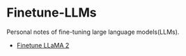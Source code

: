 # Finetune-LLMs
Personal notes of fine-tuning large language models(LLMs).





- [Finetune LLaMA 2](finetune_llama2)

